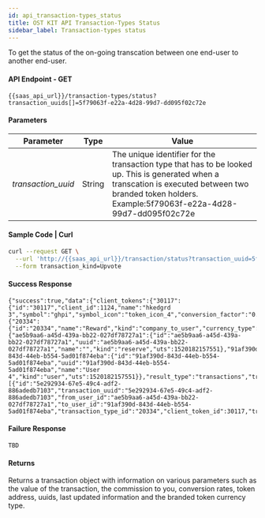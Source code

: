 ```yaml
---
id: api_transaction-types_status
title: OST KIT API Transaction-Types Status 
sidebar_label: Transaction-types status
---
```


To get the status of the on-going transcation between one end-user to another end-user.

#### API Endpoint - GET
```url
{{saas_api_url}}/transaction-types/status?transaction_uuids[]=5f79063f-e22a-4d28-99d7-dd095f02c72e
```

#### Parameters 
| Parameter           | Type   | Value                                               |
|---------------------|--------|-----------------------------------------------------|
| _transaction_uuid_ | String | The unique identifier for the transaction type that has to be looked up. This is generated when a transcation is executed between two branded token holders. Example:5f79063f-e22a-4d28-99d7-dd095f02c72e                          |

#### Sample Code | Curl 
```bash
curl --request GET \
  --url 'http://{{saas_api_url}}/transaction/status?transaction_uuid=5f79063f-e22a-4d28-99d7-dd095f02c72e&transaction_hash=0xdd87f64cf98e1bce666509995284019ac23ad76bf7498c6fe804fa0fedb9948c'-4a14-a176-29bc4d117867 \
  --form transaction_kind=Upvote
```


#### Success Response
```
{"success":true,"data":{"client_tokens":{"30117":{"id":"30117","client_id":1124,"name":"hkedgrd 3","symbol":"ghpi","symbol_icon":"token_icon_4","conversion_factor":"0.03085","airdrop_contract_addr":"0x3afd9f2273af535c513c2a35f56aF1Fe65E1dBaA","uts":1520182157543}},"transaction_types":{"20334":{"id":"20334","name":"Reward","kind":"company_to_user","currency_type":"BT","currency_value":"5","commission_percent":"0.00","status":"active","uts":1520182157546}},"economy_users":{"ae5b9aa6-a45d-439a-bb22-027df78727a1":{"id":"ae5b9aa6-a45d-439a-bb22-027df78727a1","uuid":"ae5b9aa6-a45d-439a-bb22-027df78727a1","name":"","kind":"reserve","uts":1520182157551},"91af390d-843d-44eb-b554-5ad01f874eba":{"id":"91af390d-843d-44eb-b554-5ad01f874eba","uuid":"91af390d-843d-44eb-b554-5ad01f874eba","name":"User 4","kind":"user","uts":1520182157551}},"result_type":"transactions","transactions":[{"id":"5e292934-67e5-49c4-adf2-886adedb7103","transaction_uuid":"5e292934-67e5-49c4-adf2-886adedb7103","from_user_id":"ae5b9aa6-a45d-439a-bb22-027df78727a1","to_user_id":"91af390d-843d-44eb-b554-5ad01f874eba","transaction_type_id":"20334","client_token_id":30117,"transaction_hash":null,"status":"processing","gas_price":"50000000000","transaction_timestamp":1520165780,"uts":1520182157540}]}}
```

#### Failure Response
```
TBD
```

#### Returns
Returns a transaction object with information on various parameters such as the value of the transaction, the commission to you, conversion rates, token address, uuids, last updated information and the branded token currency type.